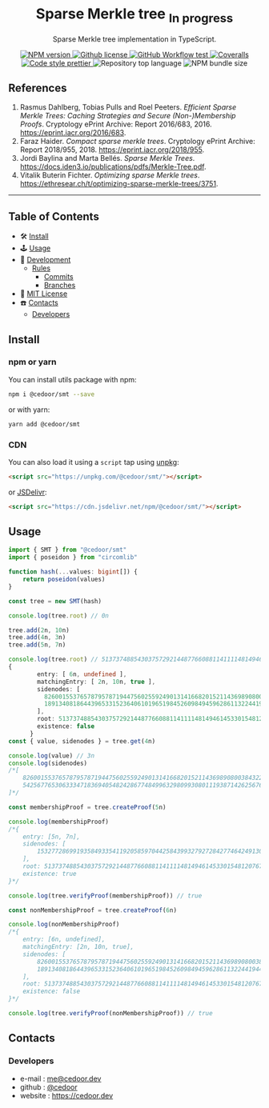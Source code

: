 <p align="center">
    <h1 align="center">
        Sparse Merkle tree
        <sub>In progress</sub>
    </h1>
    <p align="center">Sparse Merkle tree implementation in TypeScript.</p>
</p>

<p align="center">
    <a href="https://www.npmjs.com/package/@cedoor/smt" target="_blank">
        <img alt="NPM version" src="https://img.shields.io/npm/v/@cedoor/smt?style=flat-square">
    </a>
    <a href="https://github.com/cedoor/sparse-merkle-tree/blob/master/LICENSE" target="_blank">
        <img alt="Github license" src="https://img.shields.io/github/license/cedoor/sparse-merkle-tree.svg?style=flat-square">
    </a>
    <a href="https://github.com/cedoor/sparse-merkle-tree/actions?query=workflow%3Atest" target="_blank">
        <img alt="GitHub Workflow test" src="https://img.shields.io/github/workflow/status/cedoor/sparse-merkle-tree/test?label=test&style=flat-square&logo=github">
    </a>
    <a href='https://coveralls.io/github/cedoor/sparse-merkle-tree?branch=main' target="_blank">
        <img alt="Coveralls" src="https://img.shields.io/coveralls/github/cedoor/sparse-merkle-tree/main?style=flat-square&logo=coveralls">
    </a>
    <a href="https://prettier.io/" target="_blank">
        <img alt="Code style prettier" src="https://img.shields.io/badge/code%20style-prettier-f8bc45?style=flat-square&logo=prettier">
    </a>
    <img alt="Repository top language" src="https://img.shields.io/github/languages/top/cedoor/network-flow-algorithms?style=flat-square&logo=typescript">
    <img alt="NPM bundle size" src="https://img.shields.io/bundlephobia/min/@cedoor/smt?style=flat-square">
</p>

## References

1. Rasmus Dahlberg, Tobias Pulls and Roel Peeters. *Efficient Sparse Merkle Trees: Caching Strategies and Secure (Non-)Membership Proofs*. Cryptology ePrint Archive: Report 2016/683, 2016. https://eprint.iacr.org/2016/683.
2. Faraz Haider. *Compact sparse merkle trees*. Cryptology ePrint Archive: Report 2018/955, 2018. https://eprint.iacr.org/2018/955.
3. Jordi Baylina and Marta Bellés. *Sparse Merkle Trees*. https://docs.iden3.io/publications/pdfs/Merkle-Tree.pdf.
4. Vitalik Buterin Fichter. *Optimizing sparse Merkle trees*. https://ethresear.ch/t/optimizing-sparse-merkle-trees/3751.

---

## Table of Contents

-   🛠 [Install](#install)
-   🕹 [Usage](#usage)
-   🔬 [Development](#development)
    -   [Rules](#scroll-rules)
        -   [Commits](https://github.com/cedoor/cedoor/tree/main/git#commits-rules)
        -   [Branches](https://github.com/cedoor/cedoor/tree/main/git#branch-rules)
-   🧾 [MIT License](https://github.com/cedoor/sparse-merkle-tree/blob/master/LICENSE)
-   ☎️ [Contacts](#contacts)
    -   [Developers](#developers)

## Install

### npm or yarn

You can install utils package with npm:

```bash
npm i @cedoor/smt --save
```

or with yarn:

```bash
yarn add @cedoor/smt
```

### CDN

You can also load it using a `script` tap using [unpkg](https://unpkg.com/):

```html
<script src="https://unpkg.com/@cedoor/smt/"></script>
```

or [JSDelivr](https://www.jsdelivr.com/):

```html
<script src="https://cdn.jsdelivr.net/npm/@cedoor/smt/"></script>
```

## Usage

```typescript
import { SMT } from "@cedoor/smt"
import { poseidon } from "circomlib"

function hash(...values: bigint[]) {
    return poseidon(values)
}

const tree = new SMT(hash)

console.log(tree.root) // 0n

tree.add(2n, 10n)
tree.add(4n, 3n)
tree.add(5n, 7n)

console.log(tree.root) // 5137374885430375729214487766088114111148149461453301548120767853134034722842n
{
        entry: [ 6n, undefined ],
        matchingEntry: [ 2n, 10n, true ],
        sidenodes: [
          8260015537657879578719447560255924901314166820152114369890800384322230220665n,
          18913408186443965331523640610196519845260984945962861132244194469219759309914n
        ],
        root: 5137374885430375729214487766088114111148149461453301548120767853134034722842n,
        existence: false
      }
const { value, sidenodes } = tree.get(4n)

console.log(value) // 3n
console.log(sidenodes) 
/*[
    8260015537657879578719447560255924901314166820152114369890800384322230220665n,
    5425677653063334718369405482428677484996329809930801119387142625676133786812n
]*/

const membershipProof = tree.createProof(5n)

console.log(membershipProof)
/*{
    entry: [5n, 7n],
    sidenodes: [
        15327728699193584933541192058597044258439932792728427746424913008102980962481n
    ],
    root: 5137374885430375729214487766088114111148149461453301548120767853134034722842n,
    existence: true
}*/

console.log(tree.verifyProof(membershipProof)) // true

const nonMembershipProof = tree.createProof(6n)

console.log(nonMembershipProof)
/*{
    entry: [6n, undefined],
    matchingEntry: [2n, 10n, true],
    sidenodes: [
        8260015537657879578719447560255924901314166820152114369890800384322230220665n,
        18913408186443965331523640610196519845260984945962861132244194469219759309914n
    ],
    root: 5137374885430375729214487766088114111148149461453301548120767853134034722842n,
    existence: false
}*/

console.log(tree.verifyProof(nonMembershipProof)) // true
```

## Contacts

### Developers

-   e-mail : me@cedoor.dev
-   github : [@cedoor](https://github.com/cedoor)
-   website : https://cedoor.dev
